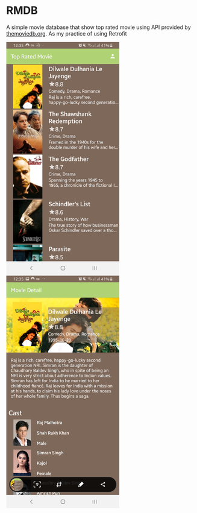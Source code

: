 # RMDB

A simple movie database that show top rated movie using API provided by [themoviedb.org](https://www.themoviedb.org/).
As my practice of using Retrofit

<img src="website/screen01.jpg" width=300>
<img src="website/screen02.jpg" width=300>
